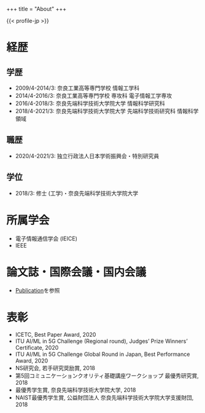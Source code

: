 +++
title = "About"
+++

{{< profile-jp >}}

# 経歴
## 学歴

- 2009/4-2014/3: 奈良工業高等専門学校 情報工学科
- 2014/4-2016/3: 奈良工業高等専門学校 専攻科 電子情報工学専攻
- 2016/4-2018/3: 奈良先端科学技術大学院大学 情報科学研究科
- 2018/4-2021/3: 奈良先端科学技術大学院大学 先端科学技術研究科 情報科学領域

## 職歴

- 2020/4-2021/3: 独立行政法人日本学術振興会・特別研究員

## 学位

- 2018/3: 修士 (工学)・奈良先端科学技術大学院大学

# 所属学会

- 電子情報通信学会 (IEICE)
- IEEE

# 論文誌・国際会議・国内会議
- [Publication](/#publication)を参照

# 表彰

- ICETC, Best Paper Award, 2020
- ITU AI/ML in 5G Challenge (Regional round), Judges’ Prize Winners’ Certificate, 2020
- ITU AI/ML in 5G Challenge Global Round in Japan, Best Performance Award, 2020
- NS研究会, 若手研究奨励賞, 2018
- 第5回コミュニケーションクオリティ基礎講座ワークショップ 最優秀研究賞, 2018
- 最優秀学生賞, 奈良先端科学技術大学院大学, 2018
- NAIST最優秀学生賞, 公益財団法人 奈良先端科学技術大学院大学支援財団, 2018

<!--  -->
<!-- # 奨学金 -->
<!--  -->
<!-- - 独立行政法人日本学生支援機構第一種奨学金の特に優れた業績による一部返済免除, 独立行政法人日本学生支援機構, 2020 -->
<!-- - 公益財団法人アイコム電子通信工学振興財団平成31年度(第16期)奨学生, 2019 -->
<!-- - 独立行政法人日本学生支援機構第一種奨学金の特に優れた業績による一部返済免除, 独立行政法人日本学生支援機構, 2018 -->
<!--  -->
<!-- # インターンシップ -->
<!--  -->
<!-- - 2019.8-2019.9 NTTコミュニケーション科学基礎研究所. -->
<!-- - CICP2019(NAIST学内プロジェクト), ‘‘Automatic Evacuation Guiding for Evacuation Drill’’, 500,000 yen, 2019.7.-2020.3. -->
